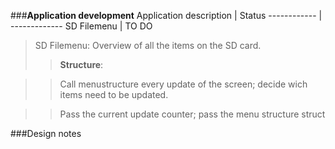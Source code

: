 ###__Application development__
Application description | Status
------------ | -------------
SD Filemenu | TO DO

>SD Filemenu: Overview of all the items on the SD card.
>> __Structure__:

>> Call menustructure every update of the screen; decide wich items need to be updated.

>> Pass the current update counter; pass the menu structure struct
>>

###Design notes
